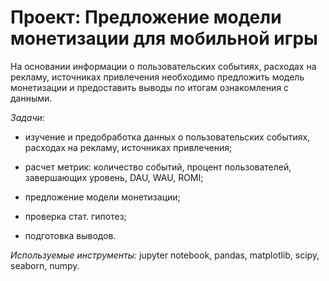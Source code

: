 # Проект: Предложение модели монетизации для мобильной игры

На основании информации о пользовательских событиях, расходах на рекламу, источниках привлечения необходимо предложить модель монетизации и предоставить выводы по итогам ознакомления с данными.  

*Задачи:*  

- изучение и предобработка данных о пользовательских событиях, расходах на рекламу, источниках привлечения;  

- расчет метрик: количество событий, процент пользователей, завершающих уровень, DAU, WAU, ROMI;

- предложение модели монетизации;

- проверка стат. гипотез;

- подготовка выводов.  

*Используемые инструменты:* jupyter notebook, pandas, matplotlib, scipy, seaborn, numpy.


